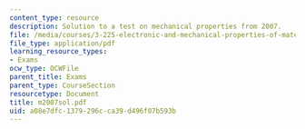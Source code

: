 ```yaml
---
content_type: resource
description: Solution to a test on mechanical properties from 2007.
file: /media/courses/3-225-electronic-and-mechanical-properties-of-materials-fall-2007/a08e7dfc1379296cca39d496f07b593b_m2007sol.pdf
file_type: application/pdf
learning_resource_types:
- Exams
ocw_type: OCWFile
parent_title: Exams
parent_type: CourseSection
resourcetype: Document
title: m2007sol.pdf
uid: a08e7dfc-1379-296c-ca39-d496f07b593b
---
```

